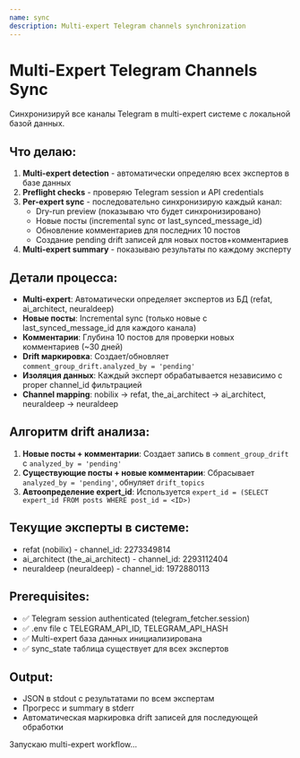 ```yaml
---
name: sync
description: Multi-expert Telegram channels synchronization
---
```


# Multi-Expert Telegram Channels Sync

Синхронизируй все каналы Telegram в multi-expert системе с локальной базой данных.

## Что делаю:

1. **Multi-expert detection** - автоматически определяю всех экспертов в базе данных
2. **Preflight checks** - проверяю Telegram session и API credentials
3. **Per-expert sync** - последовательно синхронизирую каждый канал:
   - Dry-run preview (показываю что будет синхронизировано)
   - Новые посты (incremental sync от last_synced_message_id)
   - Обновление комментариев для последних 10 постов
   - Создание pending drift записей для новых постов+комментариев
4. **Multi-expert summary** - показываю результаты по каждому эксперту

## Детали процесса:

- **Multi-expert**: Автоматически определяет экспертов из БД (refat, ai_architect, neuraldeep)
- **Новые посты**: Incremental sync (только новые с last_synced_message_id для каждого канала)
- **Комментарии**: Глубина 10 постов для проверки новых комментариев (~30 дней)
- **Drift маркировка**: Создает/обновляет `comment_group_drift.analyzed_by = 'pending'`
- **Изоляция данных**: Каждый эксперт обрабатывается независимо с proper channel_id фильтрацией
- **Channel mapping**: nobilix → refat, the_ai_architect → ai_architect, neuraldeep → neuraldeep

## Алгоритм drift анализа:

1. **Новые посты + комментарии**: Создает запись в `comment_group_drift` с `analyzed_by = 'pending'`
2. **Существующие посты + новые комментарии**: Сбрасывает `analyzed_by = 'pending'`, обнуляет `drift_topics`
3. **Автоопределение expert_id**: Используется `expert_id = (SELECT expert_id FROM posts WHERE post_id = <ID>)`

## Текущие эксперты в системе:
- refat (nobilix) - channel_id: 2273349814
- ai_architect (the_ai_architect) - channel_id: 2293112404
- neuraldeep (neuraldeep) - channel_id: 1972880113

## Prerequisites:

- ✅ Telegram session authenticated (telegram_fetcher.session)
- ✅ .env file с TELEGRAM_API_ID, TELEGRAM_API_HASH
- ✅ Multi-expert база данных инициализирована
- ✅ sync_state таблица существует для всех экспертов

## Output:
- JSON в stdout с результатами по всем экспертам
- Прогресс и summary в stderr
- Автоматическая маркировка drift записей для последующей обработки

Запускаю multi-expert workflow...

